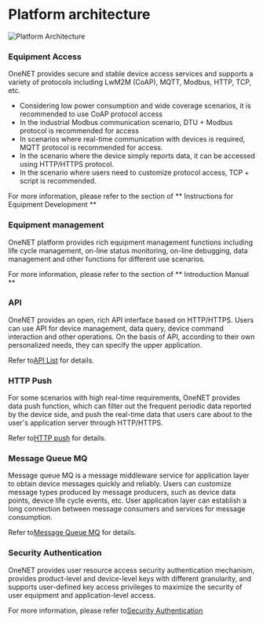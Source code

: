 # Platform architecture

![Platform Architecture](/images/平台架构new1.png)

### Equipment Access
OneNET provides secure and stable device access services and supports a variety of protocols including LwM2M (CoAP), MQTT, Modbus, HTTP, TCP, etc.
- Considering low power consumption and wide coverage scenarios, it is recommended to use CoAP protocol access
- In the industrial Modbus communication scenario, DTU + Modbus protocol is recommended for access
- In scenarios where real-time communication with devices is required, MQTT protocol is recommended for access.
- In the scenario where the device simply reports data, it can be accessed using HTTP/HTTPS protocol.
- In the scenario where users need to customize protocol access, TCP + script is recommended.

For more information, please refer to the section of ** Instructions for Equipment Development **

### Equipment management
OneNET platform provides rich equipment management functions including life cycle management, on-line status monitoring, on-line debugging, data management and other functions for different use scenarios.

For more information, please refer to the section of ** Introduction Manual **

### API
OneNET provides an open, rich API interface based on HTTP/HTTPS. Users can use API for device management, data query, device command interaction and other operations. On the basis of API, according to their own personalized needs, they can specify the upper application.

Refer to[API List](/book/application-development/api/api-list.md) for details.

### HTTP Push
For some scenarios with high real-time requirements, OneNET provides data push function, which can filter out the frequent periodic data reported by the device side, and push the real-time data that users care about to the user's application server through HTTP/HTTPS.

Refer to[HTTP push](/book/application-development/httppush/introduction.md) for details.

### Message Queue MQ

Message queue MQ is a message middleware service for application layer to obtain device messages quickly and reliably. Users can customize message types produced by message producers, such as device data points, device life cycle events, etc. User application layer can establish a long connection between message consumers and services for message consumption.

Refer to[Message Queue MQ](/book/application-development/mq/introduction.md) for details.

### Security Authentication

OneNET provides user resource access security authentication mechanism, provides product-level and device-level keys with different granularity, and supports user-defined key access privileges to maximize the security of user equipment and application-level access.

For more information, please refer to[Security Authentication](/book/easy-manual/auth.md)